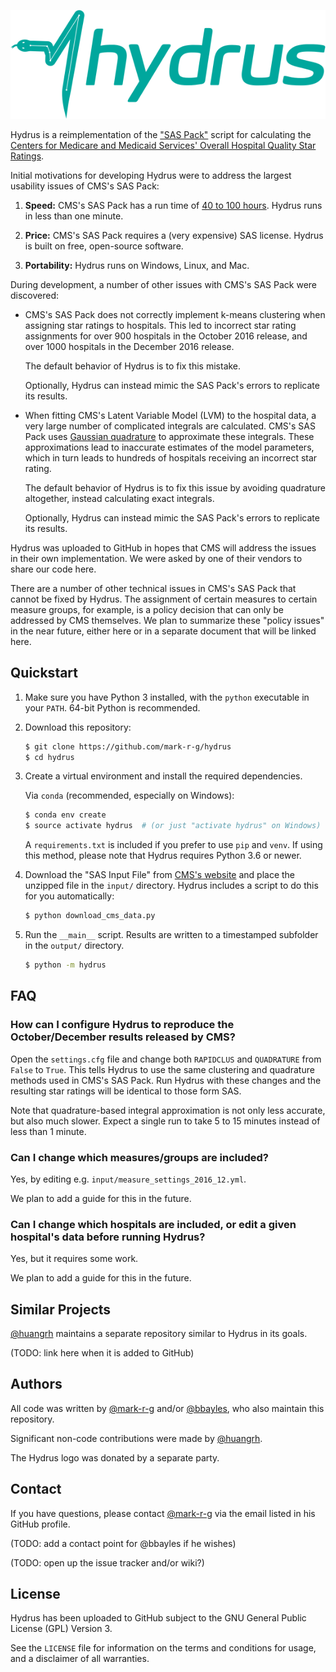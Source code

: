 ![](./logo.png)


Hydrus is a reimplementation of the ["SAS Pack"][1] script for calculating the [Centers for Medicare
and Medicaid Services' Overall Hospital Quality Star Ratings][2].

Initial motivations for developing Hydrus were to address the largest usability issues of CMS's SAS Pack:

1.  __Speed:__ CMS's SAS Pack has a run time of [40 to 100 hours][3].  Hydrus runs in less than one minute.

2.  __Price:__ CMS's SAS Pack requires a (very expensive) SAS license.  Hydrus is built on free, open-source software.

3.  __Portability:__ Hydrus runs on Windows, Linux, and Mac.

During development, a number of other issues with CMS's SAS Pack were discovered:

-   CMS's SAS Pack does not correctly implement k-means clustering when assigning
    star ratings to hospitals. This led to incorrect star rating assignments for
    over 900 hospitals in the October 2016 release, and over 1000 hospitals in the
    December 2016 release.

    The default behavior of Hydrus is to fix this mistake.

    Optionally, Hydrus can instead mimic the SAS Pack's errors to replicate its results.

-   When fitting CMS's Latent Variable Model (LVM) to the hospital data, a very
    large number of complicated integrals are calculated.  CMS's SAS Pack uses
    [Gaussian quadrature][5] to approximate these integrals.  These
    approximations lead to inaccurate estimates of the model parameters, which
    in turn leads to hundreds of hospitals receiving an incorrect star rating.

    The default behavior of Hydrus is to fix this issue by avoiding quadrature
    altogether, instead calculating exact integrals.

    Optionally, Hydrus can instead mimic the SAS Pack's errors to replicate its results.

Hydrus was uploaded to GitHub in hopes that CMS will address the issues in their own implementation.
We were asked by one of their vendors to share our code here.

There are a number of other technical issues in CMS's SAS Pack that cannot be fixed by Hydrus.
The assignment of certain measures to certain measure groups, for example, is a policy decision that can only be addressed by CMS themselves.
We plan to summarize these "policy issues" in the near future, either here or in a separate document that will be linked here.

## Quickstart

1.  Make sure you have Python 3 installed, with the `python` executable in your `PATH`.  64-bit Python is recommended.

2.  Download this repository:

    ```sh
    $ git clone https://github.com/mark-r-g/hydrus
    $ cd hydrus
    ```

3.  Create a virtual environment and install the required dependencies.

    Via `conda` (recommended, especially on Windows):

    ```sh
    $ conda env create
    $ source activate hydrus  # (or just "activate hydrus" on Windows)
    ```

    A `requirements.txt` is included if you prefer to use `pip` and `venv`.
    If using this method, please note that Hydrus requires Python 3.6 or newer.

4.  Download the "SAS Input File" from [CMS's website][1] and place the unzipped file in the
    `input/` directory.  Hydrus includes a script to do this for you automatically:

    ```sh
    $ python download_cms_data.py
    ```

5.  Run the `__main__` script.  Results are written to a timestamped subfolder in the `output/`
    directory.

    ```sh
    $ python -m hydrus
    ```

## FAQ
### How can I configure Hydrus to reproduce the October/December results released by CMS?
Open the `settings.cfg` file and change both `RAPIDCLUS` and `QUADRATURE` from `False` to `True`.
This tells Hydrus to use the same clustering and quadrature methods used in CMS's SAS Pack.
Run Hydrus with these changes and the resulting star ratings will be identical to those form SAS.

Note that quadrature-based integral approximation is not only less accurate, but also much slower.
Expect a single run to take 5 to 15 minutes instead of less than 1 minute.

### Can I change which measures/groups are included?
Yes, by editing e.g. `input/measure_settings_2016_12.yml`.

We plan to add a guide for this in the future.

### Can I change which hospitals are included, or edit a given hospital's data before running Hydrus?
Yes, but it requires some work.

We plan to add a guide for this in the future.

## Similar Projects
[@huangrh](https://github.com/huangrh/) maintains a separate repository similar to Hydrus in its goals.

(TODO: link here when it is added to GitHub)

## Authors
All code was written by [@mark-r-g](https://github.com/mark-r-g/) and/or [@bbayles](https://github.com/bbayles/), who also maintain this repository.

Significant non-code contributions were made by [@huangrh](https://github.com/huangrh/).

The Hydrus logo was donated by a separate party.

## Contact
If you have questions, please contact [@mark-r-g](https://github.com/mark-r-g/) via the email listed in his GitHub profile.

(TODO: add a contact point for @bbayles if he wishes)

(TODO: open up the issue tracker and/or wiki?)

## License
Hydrus has been uploaded to GitHub subject to the GNU General Public License (GPL) Version 3.

See the `LICENSE` file for information on the terms and conditions for usage, and a disclaimer of all warranties.

[1]: https://www.qualitynet.org/dcs/ContentServer?c=Page&pagename=QnetPublic%2FPage%2FQnetTier3&cid=1228775958130
[2]: https://www.cms.gov/Newsroom/MediaReleaseDatabase/Fact-sheets/2016-Fact-sheets-items/2016-07-27.html
[3]: https://www.qualitynet.org/dcs/BlobServer?blobkey=id&blobnocache=true&blobwhere=1228890620609&blobheader=multipart%2Foctet-stream&blobheadername1=Content-Disposition&blobheadervalue1=attachment%3Bfilename%3DStarRtngSASPackInstrns_Oct2016.pdf&blobcol=urldata&blobtable=MungoBlobs
[4]: https://www.cms.gov/Newsroom/MediaReleaseDatabase/Fact-sheets/2016-Fact-sheets-items/2016-07-21-2.html
[5]: https://en.wikipedia.org/wiki/Gaussian_quadrature
